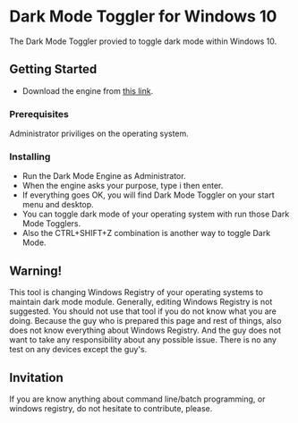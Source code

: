 # Dark Mode Toggler for Windows 10

The Dark Mode Toggler provied to toggle dark mode within Windows 10.

## Getting Started

- Download the engine from [this link](https://github.com/CakirEfekan/dark-mode-toggler-for-windows/releases/download/v1.0.0/Dark.Mode.Engine.cmd). 

### Prerequisites

Administrator priviliges on the operating system.

### Installing

- Run the Dark Mode Engine as Administrator.
- When the engine asks your purpose, type i then enter.
- If everything goes OK, you will find Dark Mode Toggler on your start menu and desktop. 
- You can toggle dark mode of your operating system with run those Dark Mode Togglers.
- Also the CTRL+SHIFT+Z combination is another way to toggle Dark Mode.

## Warning!

This tool is changing Windows Registry of your operating systems to maintain dark mode module. Generally, editing Windows Registry is not suggested. You should not use that tool if you do not know what you are doing. Because the guy who is prepared this page and rest of things, also does not know everything about Windows Registry. And the guy does not want to take any responsibility about any possible issue. There is no any test on any devices except the guy's.

## Invitation

If you are know anything about command line/batch programming, or windows registry, do not hesitate to contribute, please.
